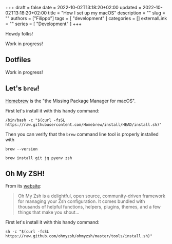 +++ 
draft = false
date = 2022-10-02T13:18:20+02:00
updated = 2022-10-02T13:18:20+02:00
title = "How I set up my macOS"
description = ""
slug = ""
authors = ["Filippo"]
tags = [
    "development"
]
categories = []
externalLink = ""
series = [
    "Development"
]
+++

<span class="firstcharacter">H</span>owdy folks!

Work in progress!

## Dotfiles

Work in progress!

##

## Let's `brew`!

[Homebrew](https://brew.sh/) is the "the Missing Package Manager for macOS".

First let's install it with this handy command:

```shell
/bin/bash -c "$(curl -fsSL https://raw.githubusercontent.com/Homebrew/install/HEAD/install.sh)"
```

Then you can verify that the `brew` command line tool is properly installed with

```shell
brew --version
```


```shell
brew install git jq pyenv zsh
```

## Oh My ZSH!

From its [website](https://ohmyz.sh/):

> Oh My Zsh is a delightful, open source, community-driven framework for managing your Zsh configuration. It comes bundled with thousands of helpful functions, helpers, plugins, themes, and a few things that make you shout...

First let's install it with this handy command:

```shell
sh -c "$(curl -fsSL https://raw.github.com/ohmyzsh/ohmyzsh/master/tools/install.sh)"
```



